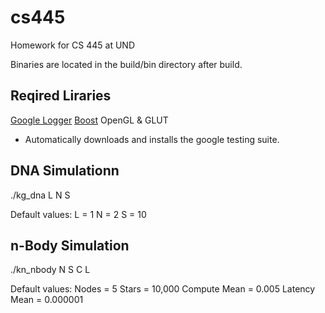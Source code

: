 cs445
===

Homework for CS 445 at UND

Binaries are located in the build/bin directory after build.

Reqired Liraries
---
[Google Logger](https://code.google.com/p/google-glog/)
[Boost](http://www.boost.org/)
OpenGL & GLUT

* Automatically downloads and installs the google testing suite.


DNA Simulationn
---
./kg_dna L N S

Default values:
L = 1
N = 2
S = 10

n-Body Simulation
---
./kn_nbody N S C L

Default values:
Nodes = 5
Stars = 10,000
Compute Mean = 0.005
Latency Mean = 0.000001

